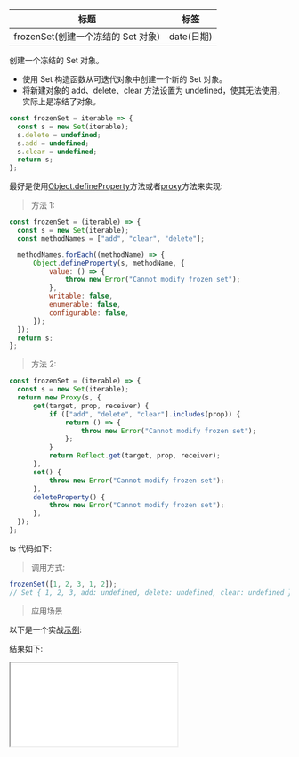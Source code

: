 | 标题                               | 标签       |
| ---------------------------------- | ---------- |
| frozenSet(创建一个冻结的 Set 对象) | date(日期) |

创建一个冻结的 Set 对象。

- 使用 Set 构造函数从可迭代对象中创建一个新的 Set 对象。
- 将新建对象的 add、delete、clear 方法设置为 undefined，使其无法使用，实际上是冻结了对象。

```js
const frozenSet = iterable => {
  const s = new Set(iterable);
  s.delete = undefined;
  s.add = undefined;
  s.clear = undefined;
  return s;
};
```

最好是使用[Object.defineProperty](https://developer.mozilla.org/zh-CN/docs/Web/JavaScript/Reference/Global_Objects/Object/defineProperty)方法或者[proxy](https://developer.mozilla.org/zh-CN/docs/Web/JavaScript/Reference/Global_Objects/Proxy)方法来实现:

> 方法 1:


```js
const frozenSet = (iterable) => {
  const s = new Set(iterable);
  const methodNames = ["add", "clear", "delete"];

  methodNames.forEach((methodName) => {
      Object.defineProperty(s, methodName, {
          value: () => {
              throw new Error("Cannot modify frozen set");
          },
          writable: false,
          enumerable: false,
          configurable: false,
      });
  });
  return s;
};
```

> 方法 2:

```js
const frozenSet = (iterable) => {
  const s = new Set(iterable);
  return new Proxy(s, {
      get(target, prop, receiver) {
          if (["add", "delete", "clear"].includes(prop)) {
              return () => {
                  throw new Error("Cannot modify frozen set");
              };
          }
          return Reflect.get(target, prop, receiver);
      },
      set() {
          throw new Error("Cannot modify frozen set");
      },
      deleteProperty() {
          throw new Error("Cannot modify frozen set");
      },
  });
};
```

ts 代码如下:

<div class="code-editor" data-url="codes/javascript/ts/frozen-set.ts" data-language="typescript"></div>

> 调用方式:

```js
frozenSet([1, 2, 3, 1, 2]);
// Set { 1, 2, 3, add: undefined, delete: undefined, clear: undefined }
```

> 应用场景

以下是一个实战<a href="codes/javascript/html/frozen-set.html" target="_blank" rel="noopener noreferrer">示例</a>:

<div class="code-editor" data-url="codes/javascript/html/frozen-set.html" data-language="html"></div>

结果如下:

<iframe src="codes/javascript/html/frozen-set.html"></iframe>
